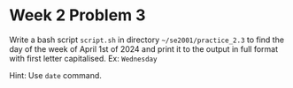 # Week 2 Problem 3

Write a bash script ` script.sh ` in directory ` ~/se2001/practice_2.3 ` to find the day of the week of April 1st of 2024 and print it to the output in full format with first letter capitalised. Ex: ` Wednesday `

Hint: Use ` date ` command.
